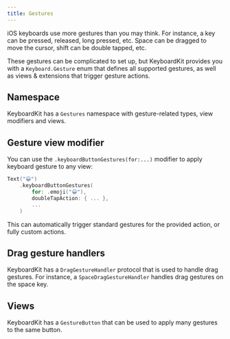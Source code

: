 ```yaml
---
title: Gestures
---
```


iOS keyboards use more gestures than you may think. For instance, a key can be pressed, released, long pressed, etc. Space can be dragged to move the cursor, shift can be double tapped, etc.

These gestures can be complicated to set up, but KeyboardKit provides you with a ``Keyboard.Gesture`` enum that defines all supported gestures, as well as views & extensions that trigger gesture actions.


## Namespace

KeyboardKit has a ``Gestures`` namespace with gesture-related types, view modifiers and views.


## Gesture view modifier

You can use the ``.keyboardButtonGestures(for:...)`` modifier to apply keyboard gesture to any view:

```swift
Text("😀")
    .keyboardButtonGestures(
        for: .emoji("😀"), 
        doubleTapAction: { ... },
        ...
    )
```

This can automatically trigger standard gestures for the provided action, or fully custom actions.


## Drag gesture handlers

KeyboardKit has a ``DragGestureHandler`` protocol that is used to handle drag gestures. For instance, a ``SpaceDragGestureHandler`` handles drag gestures on the space key.


## Views

KeyboardKit has a ``GestureButton`` that can be used to apply many gestures to the same button.